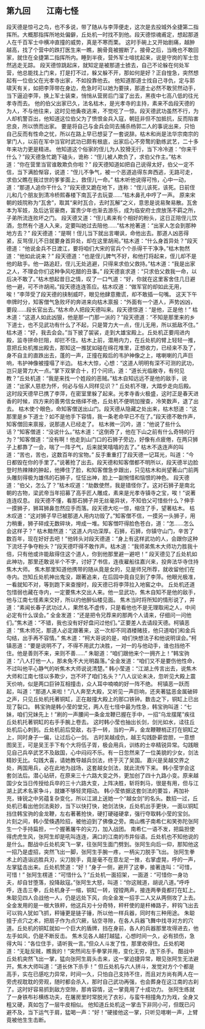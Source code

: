 ## 第九回　　江南七怪

段天德是惊弓之鸟，也不多说，带了随从与李萍便走，这次是去投城外全捷第二指挥所。大概那指挥所地处偏僻，丘处机一时找不到他。段天德惊魂甫定，想起那道人在千百军士中横冲直撞的威势，真是不寒而栗。
这时手碗上又开始剧痛，越肿越高，找了个营中的跌打医生来一瞧，腕骨竟被握断了。接骨之后，当晚也不敢回家，就住在全捷第二指挥所内。睡到半夜，营外军士喧扰起来，说是守岗的军士忽然逃走无踪。
段天德惊跳起床，就知定是被那道士掳去，自己不论躲在何处军营，他总能找上门来，打是打不过，躲又躲不开，那如何是好？正自惶急，突然想起有一位伯父在光孝寺出家，不如投靠他去。
他知道那道士找自己寻仇，定与郭啸天有关，如把李萍带在身边，危急时可以她为要挟，那道士必然不敢贸然动手，当下逼迫李萍，换上军士装束，悄悄从营房后门溜了出去，黑夜中七高八低的往光孝寺而去。
他的伯父出家已久，法名枯木，是光孝寺的主持，素来不齿段天德的为人，不与他往来，这时见他夤夜逃来，不觉吃了一惊。段天德武功虽然不行，为人却机警百出，他知道这位伯父为了愤恨金兵入寇，朝廷非但不加抵抗，反而陷害忠良，所以愤而出家。
要是将自己与金兵会同去捕杀杨郭二人的事说出来，只怕自己反而有性命之忧，所以在路上早已想妥了一套说辞。枯木和尚是法华宗南宗的掌门人，以前在军中当官时武功已颇有根底，出家后心不旁鹜的勤练武艺，二十多年来功力更是精进。
他知道这个俗家的侄儿为人狡猾无行，当下冷冷道：“你来干什么？”段天德急忙跪下磕头，诡称：“侄儿被人欺负了，求伯父作主。”枯木道：“你在营里当官谁敢欺负你啦？”
段天德知道如把自己说得太好，伯父一定不信，当下满脸惭容，说道：“侄儿不争气，被一个恶道追得东奔西逃，无路可走，求伯父瞧在我过世的爹爹面上，救侄儿一命。”
枯木听他说得可怜，心中一动，道：“那道人追你干什么？”段天德又跪在地下，连称：“侄儿该死，该死。日前侄儿和几个朋友到清冷桥熙春楼下南瓦子去玩耍……”枯木鼻孔中哼了一声。
原来宋朝的妓院称为“瓦舍”，取其“来时瓦合，去时瓦解”之义，意思是说易聚易散。瓦舍本为军妓，及后达官豪商，富贵少年也渐去游乐，成为临安府士庶放荡不羁之所，子弟所流连败坏之门。
段天德又道：“侄儿素来有个相好的粉头，这日正陪侄儿饮酒，忽然有个道人入来，定要叫她过去陪他……”枯木抢著道：“出家人怎会到那种地方去？”
段天德道：“是啊！侄儿当下就出言嘲讽，命他出去。那道人凶恶得紧，反骂侄儿不日就要身首异处，却在这里胡闹。”枯木道：“什么身首异处？”段天德道：“他说金兵不日渡江，要将咱们大宋的官兵个个杀得干干净净。”枯木勃然道：“他如此说来？”
段天德道：“也是侄儿脾气不好，和他打将起来，侄儿却不是他的敌手。他一路追赶，侄儿无处逃避，只得来求伯父救持。”枯木道：“我是出家之人，不理会你们这种争风吃醋的丑事。”
段天德哀求道：“只求伯父救我一命，以后决不敢了。”枯木想起昔日之情，叹了一口气道：“好，你就在这里客舍住几日避他一避，可不许胡闹。”段天德连连答应。枯木叹道：“做军官的却如此无用，唉！”李萍受了段天德的挟制威吓，眼见他肆意撒谎，却不敢插一句嘴。
这天下午申牌时分，知客僧气急败坏的奔进来向枯木禀报：“外面有一个道人，声势凶凶，要段……段长官出去。”枯木命人把段天德叫来。段天德惊道：“是他，正是他！”
枯木道：“这道人如此凶狠，他是那一门那一派的？”段天德道：“不知是那里来的乡下道士，也不见武功有什么了不起，只是膂力大一点，侄儿无用，所以抵敌不住。”
枯木道：“好，我去会会。”当下披了袈裟，走到大雄宝殿上。丘处机正要闯进内殿，监寺拼命拦阻，却拦不住。枯木上前，潜用内力，在丘处机的臂上轻轻一推，意把丘处机推出殿去，那知这一推犹如碰在绵花堆里，正想收力，已经来不及了，身不自主的直跌出去，蓬的一声，正撞在殿后的韦护神像之上，喀喇喇的几声巨响，韦护神像被撞塌了半边。
枯木大惊，心想：“这道人明明有深不可测的武功，岂只是膂力大一点。”掌下双掌合十，打个问讯，道：“道长光临敝寺，有何见教？”丘处机道：“我是来找一个姓段的恶贼。”枯木自知远远不是他的敌手，说道：“出家人慈悲为怀，何必与俗人同样见识？”
丘处机不理，大踏步走向后殿。这时段天德早已携了李萍，在密室里躲了起来。光孝寺香火极盛，这时正是春天进香的时候，四方来的善男信女络绎不绝，丘处机不便明加搜查，冷笑数声，退了出去。
枯木使个眼色，命知客僧送出山门。段天德从隐藏之处出来，枯木怒道：“这那里是乡下道士？如不是他手下容情，我一条老命早已不在了。”段天德不敢作声，知客僧回来禀报，说那道人已经走了。
枯木微一沉吟，道：“他说了些什么话？”知客僧道：“没说什么。”枯木道：“这倒奇了，他在下山之前有什么奇特的行为？”知客僧道：“没有啊！他走到山门口的石狮子旁边，好像有点疲倦，在两只狮子上都靠了一会，喘了一阵子气，后来就笑嘻嘻的去了。”
枯木不迭连声的叫道：“苦也，苦也，这数百年的宝物。”
反手重重打了段天德一记耳光，叫道：“今日都毁在你的手里了。”说著抢了出去。段天德和知客僧都不明所以，段天德半边脸登时热辣辣的肿起，他捧住了脸，和知客僧急步跟出，只见枯木和尚望著山门前两头雕刻得极为雄伟的石狮子，怔怔出神，脸上一副惋惜和恼恨的神色。
段天德道：“伯父，怎么了？”枯木叹道：“劫数使然，我是错怪你了。这对石狮子是南北朝的古物，梁武帝当年招募了高手匠人雕成，素来是光孝寺镇寺之宝，唉！”说著连连叹息。
段天德不懂，看那石狮子并无丝毫异状，不知伯父可惜些什么？伸手一摸狮子，狮耳狮鼻忽然应手而落。段天德大吃一惊，缩住了手，望著枯木。
枯木叹道：“这对狮子早已被那道人用内功毁了。”知客僧不信，一摸另一头狮子，用力稍重，狮子碎成无数碎块，垮成一堆。知客憎吓得脸色苍白，道：“怎……怎么会这样子？”
枯木黯然道：“这道人内功深厚。石狮，石狮，你镇守山门，辛苦了数百年，现在好好去吧！”他转头对段天德道：“身上有这样武功的人，会跟你这种下流坯子争夺粉头？”段天德吓得不敢作声。枯木道：“我师弟焦木大师功力胜我十倍，只有他或许能敌得住这个道人，你到他那里避一避吧！”
段天德见了丘处机如此神功，那里还敢说半个不字，讨好了书信，连夜雇船往嘉兴来，投奔法华寺住持焦木大师。
焦木那里知道他携带的随从竟是女的，见是师兄所荐，就收留他们在寺内。岂知丘处机神出鬼没，跟著追来，在后园中竟自见到了李萍。他眼光极准，一看就知不对，等到跑下来查搜时，段天德已将李萍拉入地窖之中。
丘处机还道包惜弱也藏在寺内，一定要焦木交出人来。他一显武功，焦木自知不是他的敌手，他与江南七怪素来交好，所以约他醉仙楼见面。
焦木当时将所知的情形说了，并道：“素闻长春子武功过人，果然名不虚传，只是看他也不是无理取闹之人，中间必定有什么误会。”
全金发道：“还是把令兄荐来的那两个人请来，仔细问一问他们。”焦木道：“不错，我也没有好好盘问过他们。”正要差人去请段天德。柯镇恶道：“焦木师兄，那道人必定跟著来，这一次却不同酒楼赌技，他只道咱们和金兵勾结，出手再不容情。”
焦木道：“柯大哥说的是，咱们快想法子和他说明误会。”柯镇恶道：“要是说明不了，不得不用武力决胜，一对一的与他动手，谁也挡他不住。他是善则不来，来则不善……”
朱聪道：“咱们跟他来个一拥齐上！”韩宝驹道：“八人打他一人，那未免不大光明磊落。”全金发道：“咱们又不是要伤他性命，不过叫他平心静气的听焦木大师说说清楚。”
韩小莹道：“江湖上传言出去，说焦木大师和江南七怪以多欺少，岂不坏了咱们名头？”八人议论未决，忽听见大殿上震天价响，似是两口巨钟互相撞击，众人耳中喃喃的好一阵不绝。
柯镇恶一跃而起，叫道：“那道人来啦！”八人奔至大殿，又听见一声巨响，还夹著猛恶金属破碎之声，只见丘处机托著铜缸，正在敲撞大殿上的那口铁钟。数击之下，铜缸上已出现了裂口。
韩宝驹是韩小莹的堂兄，两人在七怪中最为性急，韩宝驹叫道：“七妹，咱们兄妹先上！”刷的一声腰间一条金龙鞭已握在手中，一招“乌龙摆尾”疾往丘处机托著铜缸的右手手腕上卷去。
这时韩小莹也抽出长剑，剑光如水，迳往丘处机后心刺到。丘处机前后受敌，右手一转，当的一声，金龙鞭鞭梢正打在铜缸之上，同时身子一偏，让过后心一剑。
古时吴越成仇，越王勾践卧薪尝胆，一意想图吴王，可是吴王手下有个大将伍子胥，极会用兵，训练的士卒精锐异常。勾践眼见自己兵卒武艺不及敌国，心中闷闷不乐。有一日忽然来了一位美貌的少女，剑法精妙无比。勾践大喜，请她教导越兵剑法，终于灭了吴国。
嘉兴是吴越交界之处，两国用兵，必在此地为战场，这套越女剑法，就此流传下来。
韩小莹学会这套剑法后。潜心钻研，在原来三十六路大变之外，更加创了四十九路小变。原来越国少女当日传授给兵卒的三十六路大变，上阵决胜，斩将刺马，很是有用，但与江湖上武术名家争斗，就嫌不够轻灵翔动。
韩小莹依据这套剑法的要旨，再加补充，锋锐之中另蕴复杂变化，所以江湖上送她一个“越女剑”的名头。数招一过，丘处机已看出他剑法奥妙，当下以快打快，她剑法快，丘处机出手更快，一面以铜缸挡住韩宝驹的金龙鞭，左右著著抢快，硬打硬碰硬拿，强行夺取韩小莹的宝剑。
片刻之间，韩小莹倏遇险招，被他迫到了佛像之旁。南山樵子南希仁和笑弥陀张阿生一个手持扁担，一个握著屠牛的尖刀，加入战团。
南希仁一语不发，把扁担使得虎虎生风，张阿生却是吼叫连连，满口的江南的市井俗语。丘处机也不知他说的是什么。酣战中丘处机突飞一掌，往张阿生面门劈到。张阿生向后一仰，那知他这一招乃是虚招，突然飞出一脚，张阿生手腕一疼，一柄尖刀脱手飞出。
张阿生拳术上的造诣远胜兵刃，尖刀脱手，竟是毫不在意左足一挫，右掌虚晃，呼的一声，左掌猛击出来。丘处机赞道：“好！”身子一侧，避开了这拳，接著连叫：“可惜，可惜！”
张阿生楞道：“可惜什么？”丘处机一面招架，一面道：“可惜你一身功夫，却自甘堕落，投降敌寇。”张阿生大怒，叫道：“你这贼道，胡说八道。”呼呼呼，连击三拳，丘处机身子一缩，铜缸一转，镗镗两声，接连两拳竟都打在缸上。
朱聪见四人合战他一人，仍是远处下风，向全金发一招手二人又从两侧攻了上去。全金发用的是一根大铁秤，他这兵刃十分奇特，秤杆使的是杆棒路子，秤钩飞出去可以钩人犹如飞抓，秤锤更是链子锤，所以他一样兵器，同时有三种用途。
朱聪擅于点穴之术，把扇子作为点穴厥，钻空寻隙，在各人兵器飞舞中找寻对方的穴道。丘处机的铜缸就如一个巨大的盾牌，挡在身前，各人的兵器那里攻得进去，他左手如风，仍是不断反击。
焦木见各人越打越猛，心想时间一久，必有损伤，急得大叫：“各位住手，请听我一言。”但众人斗发了性，那里收得住。丘处机喝道：“无耻反贼，瞧我的！”突然间左手拳掌并用，变化无穷，连下杀手。
酣战中丘处机突然飞出一掌，猛向张阿生肩头击来，这一掌迫捷异常，眼见张阿生无法避开。焦木大师叫道：“道长休下杀手！”
但丘处机与六人拼斗，发觉对方个个都是高手，实在已感吃力异常，时间一久，只怕自己支持不住，而且对方尚有两人在一旁虎视耽耽的旁观，随时都会杀入，那时自己武功再强，也会葬身在这江南的古刹了。这时好容易抓到敌方空隙，那肯容情，这一掌竟用了十成功力。
张阿生练就了一身铁布衫横练功夫，在屠房里时常脱光了衣衫，与蛮牛相撞角力为戏，全身又粗又硬，真如包了一层牛皮相似。
他知道丘处机这一掌击下非同小可，但既已闪避不及，当下运气于肩，猛喝一声：“好！”硬接他这一掌，只听见喀喇一声，上臂竟被他生生击断。